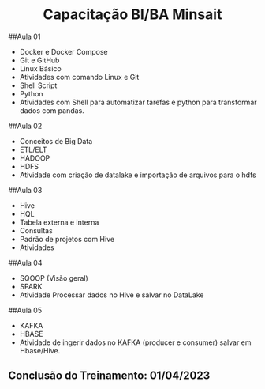 <h1 align="center">Capacitação BI/BA Minsait</h1>

##Aula 01

- Docker e Docker Compose
- Git e GitHub
- Linux Básico
- Atividades com comando Linux e Git
- Shell Script
- Python
- Atividades com Shell para automatizar tarefas e python para transformar dados com pandas.

##Aula 02

- Conceitos de Big Data
- ETL/ELT
- HADOOP
- HDFS
- Atividade com criação de datalake e importação de arquivos  para o hdfs

##Aula 03

- Hive
- HQL
- Tabela externa e interna
- Consultas
- Padrão de projetos com Hive
- Atividades

##Aula 04

- SQOOP (Visão geral)
- SPARK
- Atividade Processar dados no Hive e salvar no DataLake

##Aula 05

- KAFKA
- HBASE
- Atividade de ingerir dados no KAFKA (producer e consumer) salvar em Hbase/Hive.

## Conclusão do Treinamento: 01/04/2023